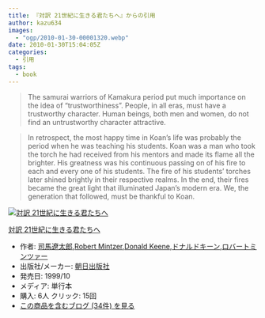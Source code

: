 ```yaml
---
title: 『対訳 21世紀に生きる君たちへ』からの引用
author: kazu634
images:
  - "ogp/2010-01-30-00001320.webp"
date: 2010-01-30T15:04:05Z
categories:
  - 引用
tags:
  - book
---
```

<div class="section">
<blockquote>
<p>
      The samurai warriors of Kamakura period put much importance on the idea of &#8220;trustworthiness&#8221;. People, in all eras, must have a trustworthy character. Human beings, both men and women, do not find an untrustworthy character attractive.
</p>
</blockquote>

<blockquote>
<p>
      In retrospect, the most happy time in Koan&#8217;s life was probably the period when he was teaching his students. Koan was a man who took the torch he had received from his mentors and made its flame all the brighter. His greatness was his continuous passing on of his fire to each and every one of his students. The fire of his students&#8217; torches later shined brightly in their respective realms. In the end, their fires became the great light that illuminated Japan&#8217;s modern era. We, the generation that followed, must be thankful to Koan.
</p>
</blockquote>

<div class="hatena-asin-detail">
<a href="http://www.amazon.co.jp/dp/4255990522/?tag=hatena_st1-22&ascsubtag=d-7ibv" onclick="__gaTracker('send', 'event', 'outbound-article', 'http://www.amazon.co.jp/dp/4255990522/?tag=hatena_st1-22&ascsubtag=d-7ibv', '');"><img src="https://images-na.ssl-images-amazon.com/images/I/51WA8HPRTVL._SL160_.jpg" class="hatena-asin-detail-image" alt="対訳 21世紀に生きる君たちへ" title="対訳 21世紀に生きる君たちへ" /></a></p>

<div class="hatena-asin-detail-info">
<p class="hatena-asin-detail-title">
<a href="http://www.amazon.co.jp/dp/4255990522/?tag=hatena_st1-22&ascsubtag=d-7ibv" onclick="__gaTracker('send', 'event', 'outbound-article', 'http://www.amazon.co.jp/dp/4255990522/?tag=hatena_st1-22&ascsubtag=d-7ibv', '対訳 21世紀に生きる君たちへ');">対訳 21世紀に生きる君たちへ</a>
</p>

<ul>
<li>
<span class="hatena-asin-detail-label">作者:</span> <a href="http://d.hatena.ne.jp/keyword/%BB%CA%C7%CF%CE%CB%C2%C0%CF%BA" onclick="__gaTracker('send', 'event', 'outbound-article', 'http://d.hatena.ne.jp/keyword/%BB%CA%C7%CF%CE%CB%C2%C0%CF%BA', '司馬遼太郎');" class="keyword">司馬遼太郎</a>,<a href="http://d.hatena.ne.jp/keyword/Robert%20Mintzer" onclick="__gaTracker('send', 'event', 'outbound-article', 'http://d.hatena.ne.jp/keyword/Robert%20Mintzer', 'Robert Mintzer');" class="keyword">Robert Mintzer</a>,<a href="http://d.hatena.ne.jp/keyword/Donald%20Keene" onclick="__gaTracker('send', 'event', 'outbound-article', 'http://d.hatena.ne.jp/keyword/Donald%20Keene', 'Donald Keene');" class="keyword">Donald Keene</a>,<a href="http://d.hatena.ne.jp/keyword/%A5%C9%A5%CA%A5%EB%A5%C9%A5%AD%A1%BC%A5%F3" onclick="__gaTracker('send', 'event', 'outbound-article', 'http://d.hatena.ne.jp/keyword/%A5%C9%A5%CA%A5%EB%A5%C9%A5%AD%A1%BC%A5%F3', 'ドナルドキーン');" class="keyword">ドナルドキーン</a>,<a href="http://d.hatena.ne.jp/keyword/%A5%ED%A5%D0%A1%BC%A5%C8%A5%DF%A5%F3%A5%C4%A5%A1%A1%BC" onclick="__gaTracker('send', 'event', 'outbound-article', 'http://d.hatena.ne.jp/keyword/%A5%ED%A5%D0%A1%BC%A5%C8%A5%DF%A5%F3%A5%C4%A5%A1%A1%BC', 'ロバートミンツァー');" class="keyword">ロバートミンツァー</a>
</li>
<li>
<span class="hatena-asin-detail-label">出版社/メーカー:</span> <a href="http://d.hatena.ne.jp/keyword/%C4%AB%C6%FC%BD%D0%C8%C7%BC%D2" onclick="__gaTracker('send', 'event', 'outbound-article', 'http://d.hatena.ne.jp/keyword/%C4%AB%C6%FC%BD%D0%C8%C7%BC%D2', '朝日出版社');" class="keyword">朝日出版社</a>
</li>
<li>
<span class="hatena-asin-detail-label">発売日:</span> 1999/10
</li>
<li>
<span class="hatena-asin-detail-label">メディア:</span> 単行本
</li>
<li>
<span class="hatena-asin-detail-label">購入</span>: 6人 <span class="hatena-asin-detail-label">クリック</span>: 15回
</li>
<li>
<a href="http://d.hatena.ne.jp/asin/4255990522" onclick="__gaTracker('send', 'event', 'outbound-article', 'http://d.hatena.ne.jp/asin/4255990522', 'この商品を含むブログ (34件) を見る');" target="_blank">この商品を含むブログ (34件) を見る</a>
</li>
</ul>
</div>

<div class="hatena-asin-detail-foot">
</div>
</div>
</div>
